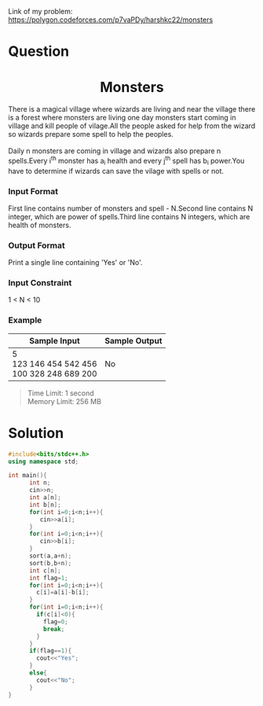 Link of my problem:
https://polygon.codeforces.com/p7vaPDy/harshkc22/monsters




# Question
<h1 align="center">Monsters</h1>
There is a magical village where wizards are living and near the village there is a forest where monsters are living one day monsters start coming in village and
kill people of vilage.All the people asked for help from the wizard so wizards prepare some spell to help the peoples.<br><br>
Daily n monsters are coming in village and wizards also prepare n spells.Every i<sup>th</sup> monster has a<sub>i</sub> health and
every j<sup>th</sup> spell has b<sub>i</sub> power.You have to determine if wizards can save the vilage with spells or not.<br>
<h3>Input Format</h3>
<p>First line contains number of monsters and spell - N.Second line contains N integer, which are power of spells.Third line contains N integers, which are health of monsters.</p>
<h3>Output Format</h3>
<p>Print a single line containing 'Yes' or 'No'.</p>
<h3>Input Constraint</h3>
<p>1 < N < 10</p>
<h3>Example</h3>

| Sample Input        | Sample Output |
| ------------------- | ------------- |
| 5<br> 123 146 454 542 456<br>100 328 248 689 200|No            |<br>

>Time Limit: 1 second<br>
>Memory Limit: 256 MB<br>

# Solution

```C++
#include<bits/stdc++.h>
using namespace std;

int main(){
      int n;
      cin>>n;
      int a[n];
      int b[n];
      for(int i=0;i<n;i++){
         cin>>a[i];
      }
      for(int i=0;i<n;i++){
         cin>>b[i];
      }
      sort(a,a+n);
      sort(b,b+n);
      int c[n];
      int flag=1;
      for(int i=0;i<n;i++){
        c[i]=a[i]-b[i];
      }
      for(int i=0;i<n;i++){
        if(c[i]<0){
          flag=0;
          break;
        }
      }
      if(flag==1){
        cout<<"Yes";
      }
      else{
        cout<<"No";
      }
}
```

